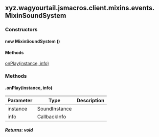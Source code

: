 

xyz.wagyourtail.jsmacros.client.mixins.events.MixinSoundSystem
--------------------------------------------------------------

#### 

### Constructors

#### new MixinSoundSystem ()




#### Methods

[onPlay(instance, info)](#onPlay-SoundInstance-CallbackInfo-)



### Methods

#### .onPlay(instance, info)

| Parameter | Type | Description |
|---|---|---|
| instance | SoundInstance |  |
| info | CallbackInfo |  |

##### Returns: void




